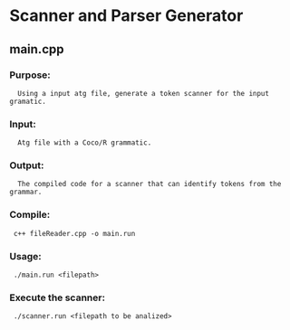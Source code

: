 # Scanner and Parser Generator

## main.cpp
### Purpose:
      Using a input atg file, generate a token scanner for the input gramatic. 
 
### Input:
      Atg file with a Coco/R grammatic.  
 
### Output:
      The compiled code for a scanner that can identify tokens from the grammar. 
      
### Compile:  
     c++ fileReader.cpp -o main.run
  
### Usage:
     ./main.run <filepath>
 
### Execute the scanner:
     ./scanner.run <filepath to be analized>
